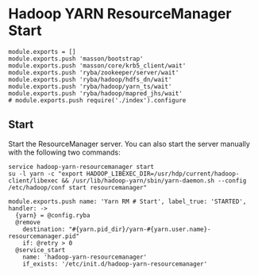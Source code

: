 
# Hadoop YARN ResourceManager Start

    module.exports = []
    module.exports.push 'masson/bootstrap'
    module.exports.push 'masson/core/krb5_client/wait'
    module.exports.push 'ryba/zookeeper/server/wait'
    module.exports.push 'ryba/hadoop/hdfs_dn/wait'
    module.exports.push 'ryba/hadoop/yarn_ts/wait'
    module.exports.push 'ryba/hadoop/mapred_jhs/wait'
    # module.exports.push require('./index').configure

## Start

Start the ResourceManager server. You can also start the server manually with the
following two commands:

```
service hadoop-yarn-resourcemanager start
su -l yarn -c "export HADOOP_LIBEXEC_DIR=/usr/hdp/current/hadoop-client/libexec && /usr/lib/hadoop-yarn/sbin/yarn-daemon.sh --config /etc/hadoop/conf start resourcemanager"
```

    module.exports.push name: 'Yarn RM # Start', label_true: 'STARTED', handler: ->
      {yarn} = @config.ryba
      @remove
        destination: "#{yarn.pid_dir}/yarn-#{yarn.user.name}-resourcemanager.pid"
        if: @retry > 0
      @service_start
        name: 'hadoop-yarn-resourcemanager'
        if_exists: '/etc/init.d/hadoop-yarn-resourcemanager'
